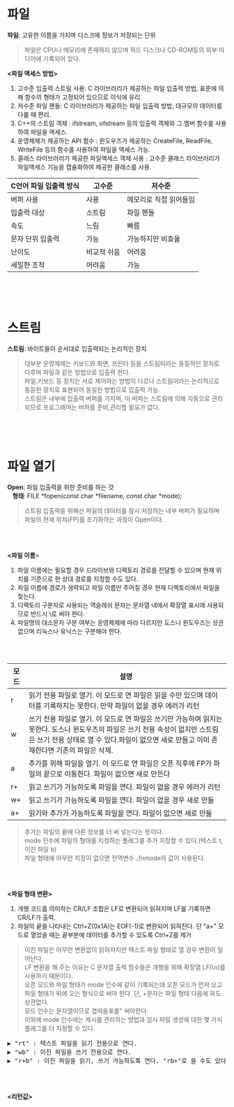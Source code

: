 # 파일
**파일**: 고유한 이름을 가지며 디스크에 정보가 저장되는 단위   
> 파일은 CPU나 메모리에 존재하지 않으며 하드 디스크나 CD-ROM등의 외부 미디어에 기록되어 있다.

**<파일 액세스 방법>**
1. 고수준 입출력 스트림 사용: C 라이브러리가 제공하는 파일 입출력 방법, 표준에 의해 함수의 형태가 고정되어 있으므로 이식에 유리.  
2. 저수준 파일 핸들: C 라이브러리가 제공하는 파일 입출력 방법, 대규모의 데이터를 다룰 때 편리.  
3. C++의 스트림 객체 : ifstream, ofstream 등의 입출력 객체와 그 멤버 함수를 사용하여 파일을 액세스.  
4. 운영체제가 제공하는 API 함수 : 윈도우즈가 제공하는 CreateFile, ReadFile, WriteFile 등의 함수를 사용하여 파일을 액세스 가능.  
5. 클래스 라이브러리가 제공한 파일액세스 객체 사용 : 고수준 클래스 라이브러리가 파일액세스 기능을 캡슐화하여 제공한 클래스를 사용.  

|C언어 파일 입출력 방식|고수준|저수준|
|----|----|----|
|버퍼 사용|사용|메모리로 직접 읽어들임|
|입출력 대상|스트림|파일 핸들|
|속도|느림|빠름|
|문자 단위 입출력|가능|가능하지만 비효율|
|난이도|비교적 쉬움|어려움|
|세밀한 조작|어려움|가능|

<br><br><br>
# 스트림
**스트림**: 바이트들이 순서대로 입출력되는 논리적인 장치  
> 대부분 운영채제는 키보드와 화면, 프린터 등을 스트림이라는 동질적인 장치로 다루며 파일과 같은 방법으로 입출력 한다.  
> 파일,키보드 등 장치는 서로 제어하는 방법이 다르나 스트림이라는 논리적으로 동등한 장치로 표현되어 동일한 방법으로 입출력 가능.  
> 스트림은 내부에 입출력 버퍼를 가지며, 이 버퍼는 스트림에 의해 자동으로 관리되므로 프로그래머는 버퍼를 준비,관리할 필요가 없다.

<br><br><br>
# 파일 열기
**Open**: 파일 입출력을 위한 준비를 하는 것  
&nbsp;&nbsp;&nbsp;**형태**: FILE *fopen(const char *filename, const char *mode);  
> 스트림 입출력을 위해선 파일의 데이터를 잠시 저장하는 내부 버퍼가 필요하며 파일의 현재 위치(FP)를 초기화하는 과정이 Open이다.

<br><br>

**<파일 이름**>
1. 파일 이름에는 필요할 경우 드라이브와 디렉토리 경로를 전달할 수 있으며 현재 위치를 기준으로 한 상대 경로를 지정할 수도 있다.  
2. 파일 이름에 경로가 생략되고 파일 이름만 주어질 경우 현재 디렉토리에서 파일을 찾는다.  
3. 디렉토리 구분자로 사용되는 역슬레쉬 문자는 문자열 내에서 확장열 표시에 사용되므로 반드시 \\로 써야 한다.  
4. 파일명의 대소문자 구분 여부는 운영체제에 따라 다르지만 도스나 윈도우즈는 상관없으며 리눅스나 유닉스는 구분해야 한다.

<br><br>

|모드|설명|
|----|----|
|r|읽기 전용 파일로 열기. 이 모드로 연 파일은 읽을 수만 있으며 데이터를 기록하지는 못한다. 만약 파일이 없을 경우 에러가 리턴|
|w|쓰기 전용 파일로 열기. 이 모드로 연 파일은 쓰기만 가능하며 읽지는 못한다. 도스나 윈도우즈의 파일은 쓰기 전용 속성이 없지만 스트림은 쓰기 전용 상태로 열 수 있다.파일이 없으면 새로 만들고 이미 존재한다면 기존의 파일은 삭제.|
|a|추가를 위해 파일을 열기. 이 모드로 연 파일은 오픈 직후에 FP가 파일의 끝으로 이동한다. 파일이 없으면 새로 만든다|
|r+|읽고 쓰기가 가능하도록 파일을 연다. 파일이 없을 경우 에러가 리턴|
|w+|읽고 쓰기가 가능하도록 파일을 연다. 파일이 없을 경우 새로 만듦|
|a+|읽기와 추가가 가능하도록 파일을 연다. 파일이 없으면 새로 만듦|

> 추가는 파일의 끝에 다른 정보를 더 써 넣는다는 뜻이다.  
> mode 인수에 파일의 형태를 지정하는 플래그를 추가 지정할 수 있다.(텍스트 t, 이진 파일 b)  
> 파일 형태에 아무런 지정이 없으면 전역변수 _fnmode의 값이 사용된다.

<br><br>
 
**<파일 형태 변환>**
1. 개행 코드를 의미하는 CR/LF 조합은 LF로 변환되어 읽혀지며 LF를 기록하면 CR/LF가 출력.
2. 파일의 끝을 나타내는 Ctrl+Z(0x1A)는 EOF(-1)로 변환되어 읽혀진다. 단 "a+" 모드로 열었을 때는 끝부분에 데이터를 추가할 수 있도록 Ctrl+Z를 제거

> 이진 파일은 아무런 변환없이 읽혀지지만 텍스트 파일 형태로 열 경우 변환이 일어난다.  
> LF 변환을 해 주는 이유는 C 문자열 출력 함수들은 개행을 위해 확장열 LF(\n)를 사용하기 때문이다.  
> 오픈 모드와 파일 형태가 mode 인수에 같이 기록되는데 오픈 모드가 먼저 오고 파일 형태가 뒤에 오는 형식으로 써야 한다. 단, +문자는 파일 형태 다음에 와도 상관없다.  
> 모드 인수는 문자열이므로 겹따옴표를" 써야한다.  
> 이외에 mode 인수에는 캐시를 관리하는 방법과 임시 파일 생성에 대한 몇 가지 플래그를 더 지정할 수 있다.

<pre>▶ "rt" : 텍스트 파일을 읽기 전용으로 연다.
▶ "wb" : 이진 파일을 쓰기 전용으로 연다.
▶ "r+b" : 이진 파일을 읽기, 쓰기 가능하도록 연다. "rb+"로 쓸 수도 있다.</pre>

<br><br>

**<리턴값>**
